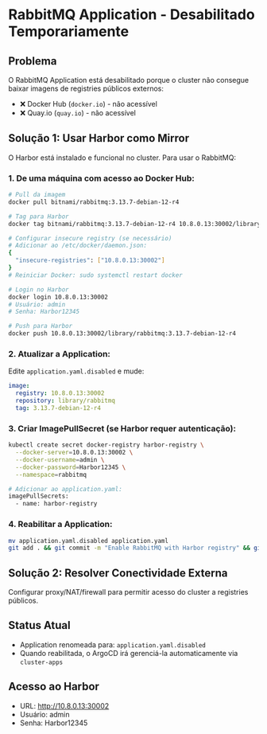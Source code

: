 # RabbitMQ Application - Desabilitado Temporariamente

## Problema

O RabbitMQ Application está desabilitado porque o cluster não consegue baixar imagens de registries públicos externos:

- ❌ Docker Hub (`docker.io`) - não acessível
- ❌ Quay.io (`quay.io`) - não acessível

## Solução 1: Usar Harbor como Mirror

O Harbor está instalado e funcional no cluster. Para usar o RabbitMQ:

### 1. De uma máquina com acesso ao Docker Hub:

```bash
# Pull da imagem
docker pull bitnami/rabbitmq:3.13.7-debian-12-r4

# Tag para Harbor
docker tag bitnami/rabbitmq:3.13.7-debian-12-r4 10.8.0.13:30002/library/rabbitmq:3.13.7-debian-12-r4

# Configurar insecure registry (se necessário)
# Adicionar ao /etc/docker/daemon.json:
{
  "insecure-registries": ["10.8.0.13:30002"]
}
# Reiniciar Docker: sudo systemctl restart docker

# Login no Harbor
docker login 10.8.0.13:30002
# Usuário: admin
# Senha: Harbor12345

# Push para Harbor
docker push 10.8.0.13:30002/library/rabbitmq:3.13.7-debian-12-r4
```

### 2. Atualizar a Application:

Edite `application.yaml.disabled` e mude:

```yaml
image:
  registry: 10.8.0.13:30002
  repository: library/rabbitmq
  tag: 3.13.7-debian-12-r4
```

### 3. Criar ImagePullSecret (se Harbor requer autenticação):

```bash
kubectl create secret docker-registry harbor-registry \
  --docker-server=10.8.0.13:30002 \
  --docker-username=admin \
  --docker-password=Harbor12345 \
  --namespace=rabbitmq

# Adicionar ao application.yaml:
imagePullSecrets:
  - name: harbor-registry
```

### 4. Reabilitar a Application:

```bash
mv application.yaml.disabled application.yaml
git add . && git commit -m "Enable RabbitMQ with Harbor registry" && git push
```

## Solução 2: Resolver Conectividade Externa

Configurar proxy/NAT/firewall para permitir acesso do cluster a registries públicos.

## Status Atual

- Application renomeada para: `application.yaml.disabled`
- Quando reabilitada, o ArgoCD irá gerenciá-la automaticamente via `cluster-apps`

## Acesso ao Harbor

- URL: http://10.8.0.13:30002
- Usuário: admin
- Senha: Harbor12345
